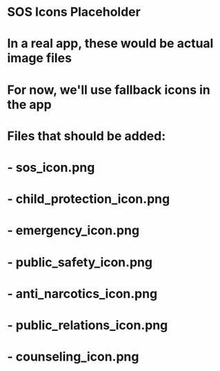 # SOS Icons Placeholder
# In a real app, these would be actual image files
# For now, we'll use fallback icons in the app

# Files that should be added:
# - sos_icon.png
# - child_protection_icon.png
# - emergency_icon.png
# - public_safety_icon.png
# - anti_narcotics_icon.png
# - public_relations_icon.png
# - counseling_icon.png
